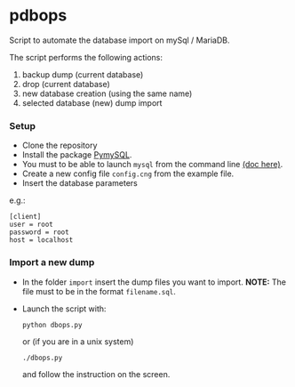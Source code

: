 # pdbops

Script to automate the database import on mySql / MariaDB.

The script performs the following actions:
1. backup dump (current database) 
2. drop (current database)
3. new database creation (using the same name)
4. selected database (new) dump import

### Setup

- Clone the repository
- Install the package [PymySQL](https://github.com/PyMySQL/PyMySQL#installation).
- You must to be able to launch `mysql` from the command line [(doc here)](https://dev.mysql.com/doc/mysql-getting-started/en/#mysql-getting-started-connecting).
- Create a new config file `config.cng` from the example file.
- Insert the database parameters

e.g.:

```shell
[client]
user = root
password = root
host = localhost
```

### Import a new dump
- In the folder `import` insert the dump files you want to import.
    **NOTE:** The file must to be in the format `filename.sql`.
- Launch the script with:

  ```shell
  python dbops.py
  ```

  or (if you are in a unix system)
  ```shell
  ./dbops.py
  ```

  and follow the instruction on the screen.

